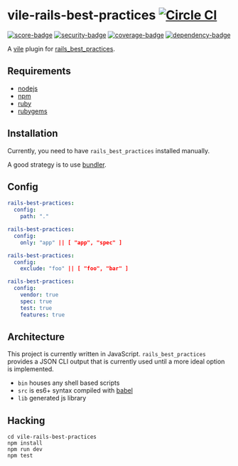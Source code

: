 # vile-rails-best-practices [![Circle CI](https://circleci.com/gh/forthright/vile-rails-best-practices.svg?style=svg&circle-token=fd1583c63da595c1c2dc380fe0118229c2f521ba)](https://circleci.com/gh/forthright/vile-rails-best-practices)

[![score-badge](https://vile.io/brentlintner/vile-rails-best-practices/badges/score?token=uFywUmzZfbg6UboLzn6R)](https://vile.io/brentlintner/vile-rails-best-practices) [![security-badge](https://vile.io/brentlintner/vile-rails-best-practices/badges/security?token=uFywUmzZfbg6UboLzn6R)](https://vile.io/brentlintner/vile-rails-best-practices) [![coverage-badge](https://vile.io/brentlintner/vile-rails-best-practices/badges/coverage?token=uFywUmzZfbg6UboLzn6R)](https://vile.io/brentlintner/vile-rails-best-practices) [![dependency-badge](https://vile.io/brentlintner/vile-rails-best-practices/badges/dependency?token=uFywUmzZfbg6UboLzn6R)](https://vile.io/brentlintner/vile-rails-best-practices)

A [vile](https://vile.io) plugin for [rails_best_practices](http://rails-bestpractices.com).

## Requirements

- [nodejs](http://nodejs.org)
- [npm](http://npmjs.org)
- [ruby](http://ruby-lang.org)
- [rubygems](http://rubygems.org)

## Installation

Currently, you need to have `rails_best_practices` installed manually.

A good strategy is to use [bundler](http://bundler.io).

## Config

```yml
rails-best-practices:
  config:
    path: "."
```

```yml
rails-best-practices:
  config:
    only: "app" || [ "app", "spec" ]
```

```yml
rails-best-practices:
  config:
    exclude: "foo" || [ "foo", "bar" ]
```

```yml
rails-best-practices:
  config:
    vendor: true
    spec: true
    test: true
    features: true
```

## Architecture

This project is currently written in JavaScript. `rails_best_practices` provides
a JSON CLI output that is currently used until a more ideal option is implemented.

- `bin` houses any shell based scripts
- `src` is es6+ syntax compiled with [babel](https://babeljs.io)
- `lib` generated js library

## Hacking

    cd vile-rails-best-practices
    npm install
    npm run dev
    npm test
